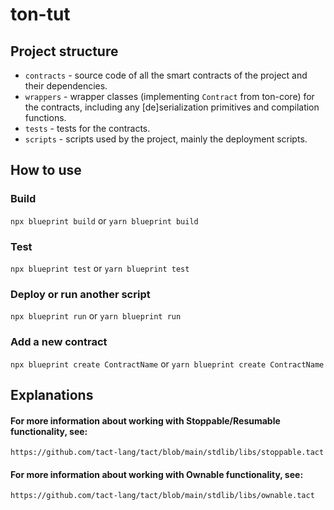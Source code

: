 # ton-tut

## Project structure

-   `contracts` - source code of all the smart contracts of the project and their dependencies.
-   `wrappers` - wrapper classes (implementing `Contract` from ton-core) for the contracts, including any [de]serialization primitives and compilation functions.
-   `tests` - tests for the contracts.
-   `scripts` - scripts used by the project, mainly the deployment scripts.

## How to use

### Build

`npx blueprint build` or `yarn blueprint build`

### Test

`npx blueprint test` or `yarn blueprint test`

### Deploy or run another script

`npx blueprint run` or `yarn blueprint run`

### Add a new contract

`npx blueprint create ContractName` or `yarn blueprint create ContractName`


## Explanations

#### For more information about working with Stoppable/Resumable functionality, see:
`https://github.com/tact-lang/tact/blob/main/stdlib/libs/stoppable.tact`

#### For more information about working with Ownable functionality, see:
`https://github.com/tact-lang/tact/blob/main/stdlib/libs/ownable.tact`